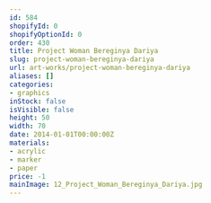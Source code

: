 ```yaml
---
id: 584
shopifyId: 0
shopifyOptionId: 0
order: 430
title: Project Woman Bereginya Dariya
slug: project-woman-bereginya-dariya
url: art-works/project-woman-bereginya-dariya
aliases: []
categories:
- graphics
inStock: false
isVisible: false
height: 50
width: 70
date: 2014-01-01T00:00:00Z
materials:
- acrylic
- marker
- paper
price: -1
mainImage: 12_Project_Woman_Bereginya_Dariya.jpg
---
```

